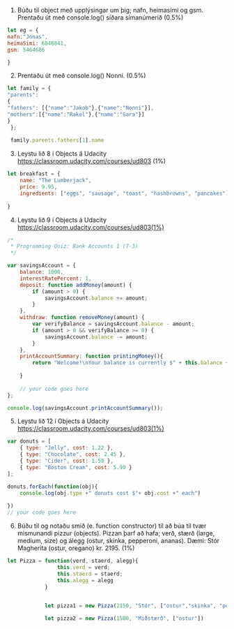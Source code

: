 1. Búðu til object með upplýsingar um þig; nafn, heimasími og gsm. Prentaðu út með
console.log() síðara símanúmerið (0.5%)
```javascript
let eg = {
nafn:"Jónas", 
heimaSimi: 6846841, 
gsm: 5464686

}
```
2. Prentaðu út með console.log() Nonni. (0.5%)
```javascript
let family = {
"parents":
{
"fathers": [{"name":"Jakob"},{"name":"Nonni"}],
"mothers":[{"name":"Rakel"},{"name":"Sara"}]
}
 };
 
 family.parents.fathers[1].name
```
3. Leystu lið 8 í Objects á Udacity https://classroom.udacity.com/courses/ud803 (1%)
```javascript
let breakfast = {
    name: "The Lumberjack",
    price: 9.95,
    ingredients: ["eggs", "sausage", "toast", "hashbrowns", "pancakes"]
    
}
```
4. Leystu lið 9 í Objects á Udacity https://classroom.udacity.com/courses/ud803(1%)
```javascript
/*
 * Programming Quiz: Bank Accounts 1 (7-3)
 */

var savingsAccount = {
    balance: 1000,
    interestRatePercent: 1,
    deposit: function addMoney(amount) {
        if (amount > 0) {
            savingsAccount.balance += amount;
        }
    },
    withdraw: function removeMoney(amount) {
        var verifyBalance = savingsAccount.balance - amount;
        if (amount > 0 && verifyBalance >= 0) {
            savingsAccount.balance -= amount;
        }
    },
    printAccountSummary: function printingMoney(){
        return "Welcome!\nYour balance is currently $" + this.balance +" and your interest rate is "+ this.interestRatePercent + "%."
        
    }
    
    // your code goes here
};

console.log(savingsAccount.printAccountSummary());
```
5. Leystu lið 12 í Objects á Udacity https://classroom.udacity.com/courses/ud803(1%)
```javascript
var donuts = [
    { type: "Jelly", cost: 1.22 },
    { type: "Chocolate", cost: 2.45 },
    { type: "Cider", cost: 1.59 },
    { type: "Boston Cream", cost: 5.99 }
];

donuts.forEach(function(obj){
    console.log(obj.type +" donuts cost $"+ obj.cost +" each")
    
})
// your code goes here
```
6. Búðu til og notaðu smið (e. function constructor) til að búa til tvær mismunandi pizzur
(objects). Pizzan þarf að hafa; verð, stærð (large, medium, size) og álegg (ostur, skinka,
pepperoni, ananas). Dæmi: Stór Magherita (ostur, oregano) kr. 2195. (1%)
```javascript
let Pizza = function(verd, staerd, alegg){
				this.verd = verd; 
				this.staerd = staerd;
				this.alegg = alegg
			}
			

			let pizza1 = new Pizza(2150, "Stór", ["ostur","skinka", "pepperoni", "rjómaostur"])

			let pizza2 = new Pizza(1500, "Miðstærð", ["ostur"])
```



